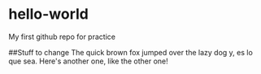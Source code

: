 # hello-world
My first github repo for practice

##Stuff to change
The quick brown fox jumped over the lazy dog y, es lo que sea.
Here's another one, like the other one!
